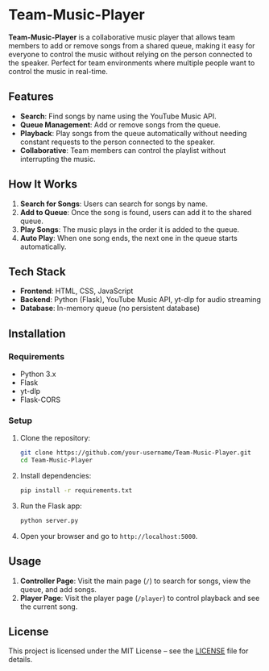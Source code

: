 # Team-Music-Player

**Team-Music-Player** is a collaborative music player that allows team members to add or remove songs from a shared queue, making it easy for everyone to control the music without relying on the person connected to the speaker. Perfect for team environments where multiple people want to control the music in real-time.

## Features

- **Search**: Find songs by name using the YouTube Music API.
- **Queue Management**: Add or remove songs from the queue.
- **Playback**: Play songs from the queue automatically without needing constant requests to the person connected to the speaker.
- **Collaborative**: Team members can control the playlist without interrupting the music.

## How It Works

1. **Search for Songs**: Users can search for songs by name.
2. **Add to Queue**: Once the song is found, users can add it to the shared queue.
3. **Play Songs**: The music plays in the order it is added to the queue.
4. **Auto Play**: When one song ends, the next one in the queue starts automatically.

## Tech Stack

- **Frontend**: HTML, CSS, JavaScript
- **Backend**: Python (Flask), YouTube Music API, yt-dlp for audio streaming
- **Database**: In-memory queue (no persistent database)

## Installation

### Requirements

- Python 3.x
- Flask
- yt-dlp
- Flask-CORS

### Setup

1. Clone the repository:
    ```bash
    git clone https://github.com/your-username/Team-Music-Player.git
    cd Team-Music-Player
    ```

2. Install dependencies:
    ```bash
    pip install -r requirements.txt
    ```

3. Run the Flask app:
    ```bash
    python server.py
    ```

4. Open your browser and go to `http://localhost:5000`.

## Usage

1. **Controller Page**: Visit the main page (`/`) to search for songs, view the queue, and add songs.
2. **Player Page**: Visit the player page (`/player`) to control playback and see the current song.

## License

This project is licensed under the MIT License – see the [LICENSE](LICENSE) file for details.
